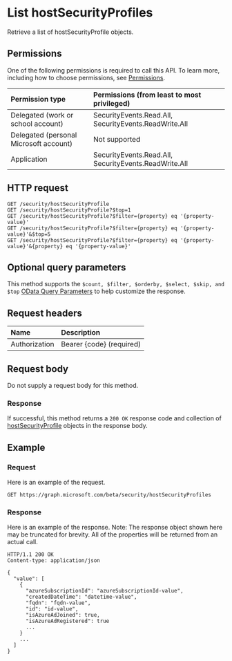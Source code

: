 # List hostSecurityProfiles

Retrieve a list of hostSecurityProfile objects.

## Permissions

One of the following permissions is required to call this API. To learn more, including how to choose permissions, see [Permissions](../../../concepts/permissions_reference.md).

|Permission type      | Permissions (from least to most privileged)              |
|:--------------------|:---------------------------------------------------------|
|Delegated (work or school account) |  SecurityEvents.Read.All, SecurityEvents.ReadWrite.All  |
|Delegated (personal Microsoft account) | Not supported  |
|Application | SecurityEvents.Read.All, SecurityEvents.ReadWrite.All |

## HTTP request

<!-- { "blockType": "ignored" } -->

```http
GET /security/hostSecurityProfile
GET /security/hostSecurityProfile?$top=1
GET /security/hostSecurityProfile?$filter={property} eq '{property-value}'
GET /security/hostSecurityProfile?$filter={property} eq '{property-value}'&$top=5
GET /security/hostSecurityProfile?$filter={property} eq '{property-value}'&{property} eq '{property-value}'
```

## Optional query parameters

This method supports the `$count, $filter, $orderby, $select, $skip, and $top` [OData Query Parameters](http://graph.microsoft.io/docs/overview/query_parameters) to help customize the response.

## Request headers

| Name      |Description|
|:----------|:----------|
| Authorization  | Bearer {code} (required)|

## Request body

Do not supply a request body for this method.

### Response

If successful, this method returns a `200 OK` response code and collection of [hostSecurityProfile](../resources/hostsecurityprofile.md) objects in the response body.

## Example

### Request

Here is an example of the request.
<!-- {
  "blockType": "request",
  "name": "get_hostsecurityprofiles"
}-->

```http
GET https://graph.microsoft.com/beta/security/hostSecurityProfiles
```

### Response

Here is an example of the response. Note: The response object shown here may be truncated for brevity. All of the properties will be returned from an actual call.
<!-- {
  "blockType": "response",
  "truncated": true,
  "@odata.type": "microsoft.graph.HostSecurityProfile",
  "isCollection": true
} -->

```http
HTTP/1.1 200 OK
Content-type: application/json

{
  "value": [
    {
      "azureSubscriptionId": "azureSubscriptionId-value",
      "createdDateTime": "datetime-value",
      "fqdn": "fqdn-value",
      "id": "id-value",
      "isAzureAdJoined": true,
      "isAzureAdRegistered": true
      ...
    }
    ...
  ]
}
```

<!-- uuid: 8fcb5dbc-d5aa-4681-8e31-b001d5168d79
2015-10-25 14:57:30 UTC -->
<!-- {
  "type": "#page.annotation",
  "description": "List hostSecurityProfiles",
  "keywords": "",
  "section": "documentation",
  "tocPath": ""
}-->